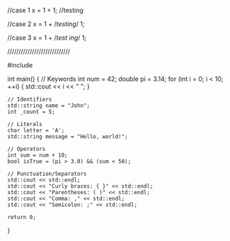 //case 1
x = 1 + 1; //testing

//case 2
x = 1 + /*testing*/ 1; 

//case 3
x = 1 + /*test
ing*/ 1;


////////////////////////////

#include <iostream>

int main() {
    // Keywords
    int num = 42;
    double pi = 3.14;
    for (int i = 0; i < 10; ++i) {
        std::cout << i << " ";
    }

    // Identifiers
    std::string name = "John";
    int _count = 5;

    // Literals
    char letter = 'A';
    std::string message = "Hello, world!";

    // Operators
    int sum = num + 10;
    bool isTrue = (pi > 3.0) && (sum < 50);

    // Punctuation/Separators
    std::cout << std::endl;
    std::cout << "Curly braces: { }" << std::endl;
    std::cout << "Parentheses: ( )" << std::endl;
    std::cout << "Comma: ," << std::endl;
    std::cout << "Semicolon: ;" << std::endl;

    return 0;
}
